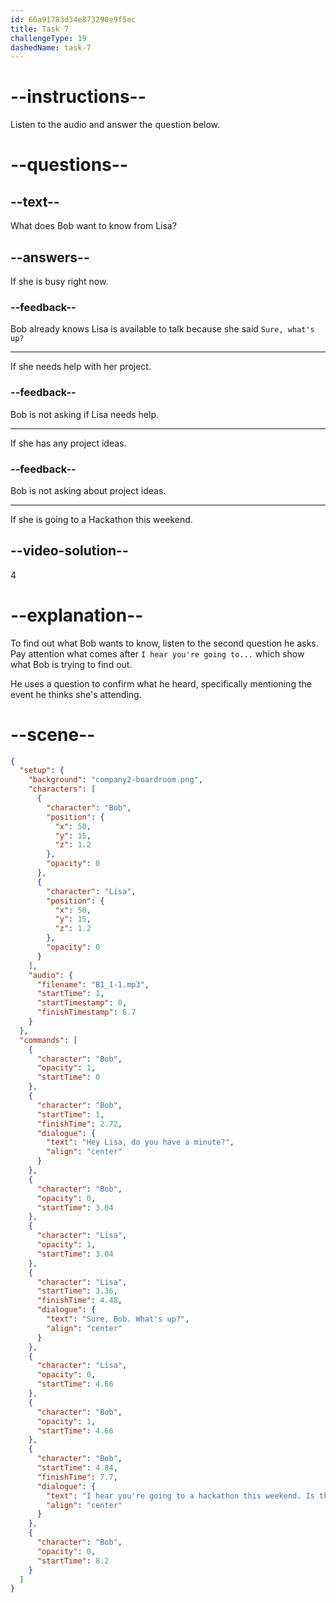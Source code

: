 ```yaml
---
id: 66a91783d34e873290e9f5ec
title: Task 7
challengeType: 19
dashedName: task-7
---
```

<!--
AUDIO REFERENCE:
Bob: Hey Lisa, do you have a minute?
Lisa: Sure, Bob. What's up?
Bob: I hear you're going to a Hackathon this weekend. Is that right?
-->

# --instructions--

Listen to the audio and answer the question below.

# --questions--

## --text--

What does Bob want to know from Lisa?

## --answers--

If she is busy right now.

### --feedback--

Bob already knows Lisa is available to talk because she said `Sure, what's up?`

---

If she needs help with her project.

### --feedback--

Bob is not asking if Lisa needs help.

---

If she has any project ideas.

### --feedback--

Bob is not asking about project ideas.

---

If she is going to a Hackathon this weekend.

## --video-solution--

4

# --explanation--

To find out what Bob wants to know, listen to the second question he asks. Pay attention what comes after `I hear you're going to...` which show what Bob is trying to find out. 

He uses a question to confirm what he heard, specifically mentioning the event he thinks she's attending. 

# --scene--

```json
{
  "setup": {
    "background": "company2-boardroom.png",
    "characters": [
      {
        "character": "Bob",
        "position": {
          "x": 50,
          "y": 15,
          "z": 1.2
        },
        "opacity": 0
      },
      {
        "character": "Lisa",
        "position": {
          "x": 50,
          "y": 15,
          "z": 1.2
        },
        "opacity": 0
      }
    ],
    "audio": {
      "filename": "B1_1-1.mp3",
      "startTime": 1,
      "startTimestamp": 0,
      "finishTimestamp": 6.7
    }
  },
  "commands": [
    {
      "character": "Bob",
      "opacity": 1,
      "startTime": 0
    },
    {
      "character": "Bob",
      "startTime": 1,
      "finishTime": 2.72,
      "dialogue": {
        "text": "Hey Lisa, do you have a minute?",
        "align": "center"
      }
    },
    {
      "character": "Bob",
      "opacity": 0,
      "startTime": 3.04
    },
    {
      "character": "Lisa",
      "opacity": 1,
      "startTime": 3.04
    },
    {
      "character": "Lisa",
      "startTime": 3.36,
      "finishTime": 4.48,
      "dialogue": {
        "text": "Sure, Bob. What's up?",
        "align": "center"
      }
    },
    {
      "character": "Lisa",
      "opacity": 0,
      "startTime": 4.66
    },
    {
      "character": "Bob",
      "opacity": 1,
      "startTime": 4.66
    },
    {
      "character": "Bob",
      "startTime": 4.84,
      "finishTime": 7.7,
      "dialogue": {
        "text": "I hear you're going to a hackathon this weekend. Is that right?",
        "align": "center"
      }
    },
    {
      "character": "Bob",
      "opacity": 0,
      "startTime": 8.2
    }
  ]
}
```
